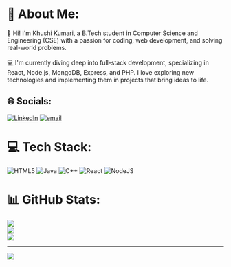 # 💫 About Me:
👋 Hi! I'm Khushi Kumari, a B.Tech student in Computer Science and Engineering (CSE) with a passion for coding, web development, and solving real-world problems.<br><br>💻 I'm currently diving deep into full-stack development, specializing in React, Node.js, MongoDB, Express, and PHP. I love exploring new technologies and implementing them in projects that bring ideas to life.


## 🌐 Socials:
[![LinkedIn](https://img.shields.io/badge/LinkedIn-%230077B5.svg?logo=linkedin&logoColor=white)](https://linkedin.com/in/khushi-kumari-407a7831a) [![email](https://img.shields.io/badge/Email-D14836?logo=gmail&logoColor=white)](mailto:khushik110012@gmail.com) 

# 💻 Tech Stack:
![HTML5](https://img.shields.io/badge/html5-%23E34F26.svg?style=for-the-badge&logo=html5&logoColor=white) ![Java](https://img.shields.io/badge/java-%23ED8B00.svg?style=for-the-badge&logo=openjdk&logoColor=white) ![C++](https://img.shields.io/badge/c++-%2300599C.svg?style=for-the-badge&logo=c%2B%2B&logoColor=white) ![React](https://img.shields.io/badge/react-%2320232a.svg?style=for-the-badge&logo=react&logoColor=%2361DAFB) ![NodeJS](https://img.shields.io/badge/node.js-6DA55F?style=for-the-badge&logo=node.js&logoColor=white)
# 📊 GitHub Stats:
![](https://github-readme-stats.vercel.app/api?username=khushi11github&theme=dark&hide_border=false&include_all_commits=true&count_private=false)<br/>
![](https://github-readme-streak-stats.herokuapp.com/?user=khushi11github&theme=dark&hide_border=false)<br/>
![](https://github-readme-stats.vercel.app/api/top-langs/?username=khushi11github&theme=dark&hide_border=false&include_all_commits=true&count_private=false&layout=compact)

---
[![](https://visitcount.itsvg.in/api?id=khushi11github&icon=0&color=0)](https://visitcount.itsvg.in)

<!-- Proudly created with GPRM ( https://gprm.itsvg.in ) -->
